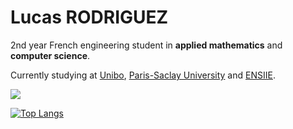 # Lucas RODRIGUEZ

2nd year French engineering student in **applied mathematics** and **computer science**.

Currently studying at [Unibo](https://www.unibo.it/), [Paris-Saclay University](https://www.universite-paris-saclay.fr/en) and [ENSIIE](https://www.ensiie.fr/).

<img align="center" src="https://github-readme-stats.vercel.app/api?username=lcsrodriguez&count_private=true&include_all_commits=true"/>


[![Top Langs](https://github-readme-stats.vercel.app/api/top-langs/?username=lcsrodriguez&layout=compact&hide=notebook,html)](#)

<!---
lcsrodriguez/lcsrodriguez is a ✨ special ✨ repository because its `README.md` (this file) appears on your GitHub profile.
You can click the Preview link to take a look at your changes.
--->
